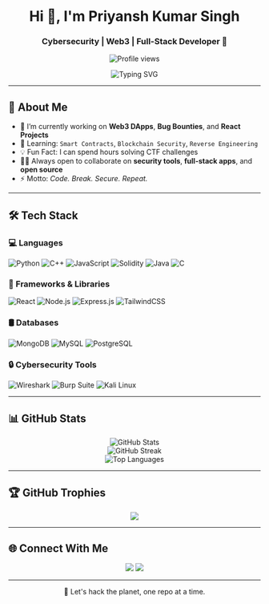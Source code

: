 <!-- README.md -->
<h1 align="center">Hi 👋, I'm Priyansh Kumar Singh</h1>
<h3 align="center">Cybersecurity | Web3 | Full-Stack Developer 🚀</h3>

<p align="center">
  <img src="https://komarev.com/ghpvc/?username=HACKER9823&label=Visitors&color=0e75b6&style=flat" alt="Profile views" />
</p>

<p align="center">
  <img src="https://readme-typing-svg.herokuapp.com?font=Fira+Code&duration=3000&pause=1000&center=true&vCenter=true&width=435&lines=Cybersecurity+Enthusiast+🔐;Web3+Developer+🌐;Open+Source+Contributor+🤝;Full+Stack+Engineer+💻" alt="Typing SVG" />
</p>

---

## 🧠 About Me

- 🔭 I’m currently working on **Web3 DApps**, **Bug Bounties**, and **React Projects**
- 🌱 Learning: `Smart Contracts`, `Blockchain Security`, `Reverse Engineering`
- 💡 Fun Fact: I can spend hours solving CTF challenges
- 👨‍💻 Always open to collaborate on **security tools**, **full-stack apps**, and **open source**
- ⚡ Motto: *Code. Break. Secure. Repeat.*

---

## 🛠️ Tech Stack

### 💻 Languages
![Python](https://img.shields.io/badge/Python-3670A0?style=for-the-badge&logo=python&logoColor=white)
![C++](https://img.shields.io/badge/C++-00599C?style=for-the-badge&logo=cplusplus&logoColor=white)
![JavaScript](https://img.shields.io/badge/JavaScript-F7DF1E?style=for-the-badge&logo=javascript&logoColor=black)
![Solidity](https://img.shields.io/badge/Solidity-363636?style=for-the-badge&logo=solidity&logoColor=white)
![Java](https://img.shields.io/badge/Java-007396?style=for-the-badge&logo=java&logoColor=white)
![C](https://img.shields.io/badge/C-00599C?style=for-the-badge&logo=c&logoColor=white)

### 🧩 Frameworks & Libraries
![React](https://img.shields.io/badge/React-20232A?style=for-the-badge&logo=react&logoColor=61DAFB)
![Node.js](https://img.shields.io/badge/Node.js-339933?style=for-the-badge&logo=nodedotjs&logoColor=white)
![Express.js](https://img.shields.io/badge/Express.js-404D59?style=for-the-badge)
![TailwindCSS](https://img.shields.io/badge/TailwindCSS-38B2AC?style=for-the-badge&logo=tailwind-css&logoColor=white)

### 🛢️ Databases
![MongoDB](https://img.shields.io/badge/MongoDB-4EA94B?style=for-the-badge&logo=mongodb&logoColor=white)
![MySQL](https://img.shields.io/badge/MySQL-00758F?style=for-the-badge&logo=mysql&logoColor=white)
![PostgreSQL](https://img.shields.io/badge/PostgreSQL-316192?style=for-the-badge&logo=postgresql&logoColor=white)

### 🔒 Cybersecurity Tools
![Wireshark](https://img.shields.io/badge/Wireshark-1679A7?style=for-the-badge&logo=wireshark&logoColor=white)
![Burp Suite](https://img.shields.io/badge/Burp%20Suite-FCA121?style=for-the-badge&logo=burpsuite&logoColor=white)
![Kali Linux](https://img.shields.io/badge/Kali_Linux-557C94?style=for-the-badge&logo=kalilinux&logoColor=white)

---

## 📊 GitHub Stats

<p align="center">
  <img src="https://github-readme-stats.vercel.app/api?username=HACKER9823&show_icons=true&theme=radical" alt="GitHub Stats" />
  <br />
  <img src="https://github-readme-streak-stats.herokuapp.com/?user=HACKER9823&theme=radical" alt="GitHub Streak" />
  <br />
  <img src="https://github-readme-stats.vercel.app/api/top-langs/?username=HACKER9823&layout=compact&theme=radical" alt="Top Languages" />
</p>

---

## 🏆 GitHub Trophies

<p align="center">
  <img src="https://github-profile-trophy.vercel.app/?username=HACKER9823&theme=monokai&no-bg=true&row=1&column=6" />
</p>

---

## 🌐 Connect With Me

<p align="center">
  <a href="https://www.linkedin.com/in/priyansh-kumar-singh-966333288?utm_source=share&utm_campaign=share_via&utm_content=profile&utm_medium=android_app" target="_blank"><img src="https://img.shields.io/badge/LinkedIn-%230077B5.svg?style=for-the-badge&logo=linkedin&logoColor=white" /></a>
  <a href="priyansh9101@gmail.com"><img src="https://img.shields.io/badge/Gmail-D14836?style=for-the-badge&logo=gmail&logoColor=white" /></a>
</p>

---


<p align="center">
  🚀 Let's hack the planet, one repo at a time.
</p>
